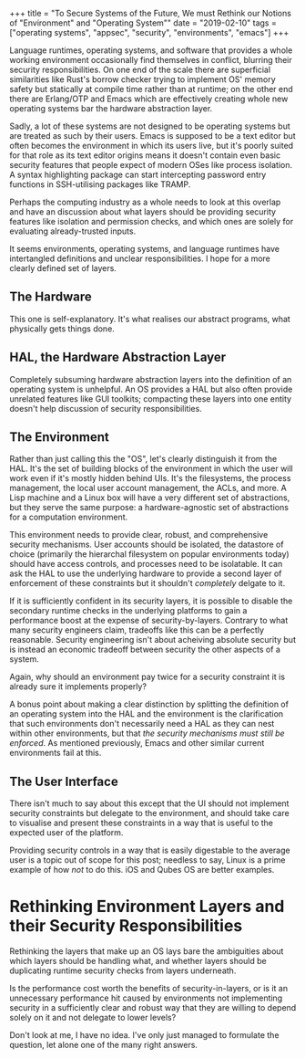 +++
title = "To Secure Systems of the Future, We must Rethink our Notions of \"Environment\" and \"Operating System\""
date = "2019-02-10"
tags = ["operating systems", "appsec", "security", "environments", "emacs"]
+++

Language runtimes, operating systems, and software that provides a whole
working environment occasionally find themselves in conflict, blurring their
security responsibilities. On one end of the scale there are superficial similarities
like Rust's borrow checker trying to implement OS' memory safety but statically
at compile time rather than at runtime; on the other end there are Erlang/OTP and
Emacs which are effectively creating whole new operating systems bar the
hardware abstraction layer.

Sadly, a lot of these systems are not designed to be operating systems but are
treated as such by their users. Emacs is supposed to be a text editor but often
becomes the environment in which its users live, but it's poorly suited for that
role as its text editor origins means it doesn't contain even basic security
features that people expect of modern OSes like process isolation. A syntax
highlighting package can start intercepting password entry functions in
SSH-utilising packages like TRAMP.

Perhaps the computing industry as a whole needs to look at this overlap and have
an discussion about what layers should be providing security features like
isolation and permission checks, and which ones are solely for evaluating
already-trusted inputs.

It seems environments, operating systems, and language runtimes have intertangled
definitions and unclear responsibilities. I hope for a more clearly defined set
of layers.

## The Hardware

This one is self-explanatory. It's what realises our abstract programs, what
physically gets things done.

## HAL, the Hardware Abstraction Layer

Completely subsuming hardware abstraction layers into the definition of
an operating system is unhelpful. An OS provides a HAL but also often provide
unrelated features like GUI toolkits; compacting these layers into one entity
doesn't help discussion of security responsibilities.

## The Environment

Rather than just calling this the "OS", let's clearly distinguish it from the
HAL. It's the set of building blocks of the environment in which the user will
work even if it's mostly hidden behind UIs. It's the filesystems, the process
management, the local user account management, the ACLs, and more. A Lisp
machine and a Linux box will have a very different set of abstractions, but they
serve the same purpose: a hardware-agnostic set of abstractions for a
computation environment.

This environment needs to provide clear, robust, and comprehensive security
mechanisms. User accounts should be isolated, the datastore of choice (primarily
the hierarchal filesystem on popular environments today) should have access
controls, and processes need to be isolatable. It can ask the HAL to use
the underlying hardware to provide a second layer of enforcement of these
constraints but it shouldn't _completely_ delgate to it.

If it is sufficiently confident in its security layers, it is possible to
disable the secondary runtime checks in the underlying platforms to gain a
performance boost at the expense of security-by-layers. Contrary to what many
security engineers claim, tradeoffs like this can be a perfectly reasonable.
Security engineering isn't about acheiving absolute security but is instead an
economic tradeoff between security the other aspects of a system.

Again, why should an environment pay twice for a security constraint it is
already sure it implements properly?

A bonus point about making a clear distinction by splitting the definition of an
operating system into the HAL and the environment is the clarification that
such environments don't necessarily need a HAL as they can nest within other
environments, but that _the security mechanisms must still be enforced_.  As
mentioned previously, Emacs and other similar current environments fail at this.

## The User Interface

There isn't much to say about this except that the UI should not implement
security constraints but delegate to the environment, and should take care to
visualise and present these constraints in a way that is useful to the expected
user of the platform.

Providing security controls in a way that is easily digestable to the average
user is a topic out of scope for this post; needless to say, Linux is a prime
example of how _not_ to do this. iOS and Qubes OS are better examples.

# Rethinking Environment Layers and their Security Responsibilities

Rethinking the layers that make up an OS lays bare the ambiguities about which
layers should be handling what, and whether layers should be duplicating runtime
security checks from layers underneath.

Is the performance cost worth the benefits of security-in-layers, or is it an
unnecessary performance hit caused by environments not implementing security in
a sufficiently clear and robust way that they are willing to depend solely on it
and not delegate to lower levels?

Don't look at me, I have no idea. I've only just managed to formulate the
question, let alone one of the many right answers.

